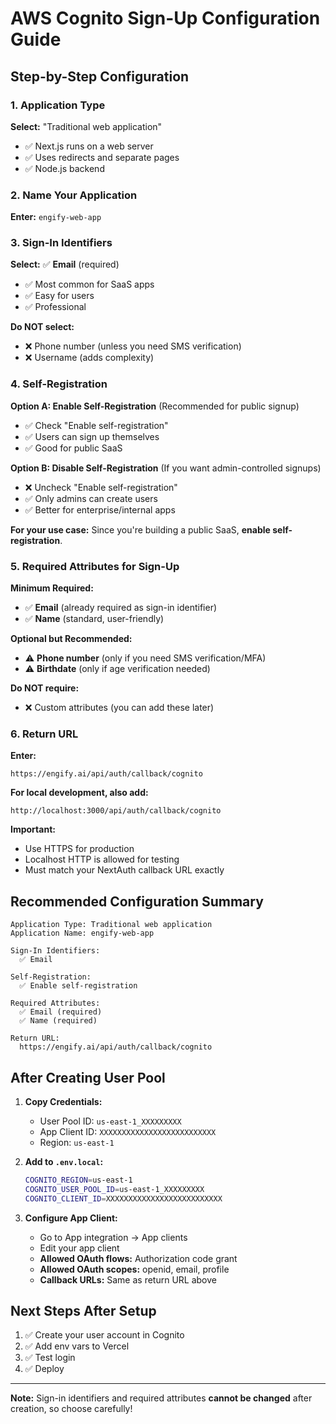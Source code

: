 # AWS Cognito Sign-Up Configuration Guide

## Step-by-Step Configuration

### 1. Application Type

**Select:** "Traditional web application"

- ✅ Next.js runs on a web server
- ✅ Uses redirects and separate pages
- ✅ Node.js backend

### 2. Name Your Application

**Enter:** `engify-web-app`

### 3. Sign-In Identifiers

**Select:** ✅ **Email** (required)

- ✅ Most common for SaaS apps
- ✅ Easy for users
- ✅ Professional

**Do NOT select:**

- ❌ Phone number (unless you need SMS verification)
- ❌ Username (adds complexity)

### 4. Self-Registration

**Option A: Enable Self-Registration** (Recommended for public signup)

- ✅ Check "Enable self-registration"
- ✅ Users can sign up themselves
- ✅ Good for public SaaS

**Option B: Disable Self-Registration** (If you want admin-controlled signups)

- ❌ Uncheck "Enable self-registration"
- ✅ Only admins can create users
- ✅ Better for enterprise/internal apps

**For your use case:** Since you're building a public SaaS, **enable self-registration**.

### 5. Required Attributes for Sign-Up

**Minimum Required:**

- ✅ **Email** (already required as sign-in identifier)
- ✅ **Name** (standard, user-friendly)

**Optional but Recommended:**

- ⚠️ **Phone number** (only if you need SMS verification/MFA)
- ⚠️ **Birthdate** (only if age verification needed)

**Do NOT require:**

- ❌ Custom attributes (you can add these later)

### 6. Return URL

**Enter:**

```
https://engify.ai/api/auth/callback/cognito
```

**For local development, also add:**

```
http://localhost:3000/api/auth/callback/cognito
```

**Important:**

- Use HTTPS for production
- Localhost HTTP is allowed for testing
- Must match your NextAuth callback URL exactly

## Recommended Configuration Summary

```
Application Type: Traditional web application
Application Name: engify-web-app

Sign-In Identifiers:
  ✅ Email

Self-Registration:
  ✅ Enable self-registration

Required Attributes:
  ✅ Email (required)
  ✅ Name (required)

Return URL:
  https://engify.ai/api/auth/callback/cognito
```

## After Creating User Pool

1. **Copy Credentials:**
   - User Pool ID: `us-east-1_XXXXXXXXX`
   - App Client ID: `XXXXXXXXXXXXXXXXXXXXXXXXXX`
   - Region: `us-east-1`

2. **Add to `.env.local`:**

   ```bash
   COGNITO_REGION=us-east-1
   COGNITO_USER_POOL_ID=us-east-1_XXXXXXXXX
   COGNITO_CLIENT_ID=XXXXXXXXXXXXXXXXXXXXXXXXXX
   ```

3. **Configure App Client:**
   - Go to App integration → App clients
   - Edit your app client
   - **Allowed OAuth flows:** Authorization code grant
   - **Allowed OAuth scopes:** openid, email, profile
   - **Callback URLs:** Same as return URL above

## Next Steps After Setup

1. ✅ Create your user account in Cognito
2. ✅ Add env vars to Vercel
3. ✅ Test login
4. ✅ Deploy

---

**Note:** Sign-in identifiers and required attributes **cannot be changed** after creation, so choose carefully!
